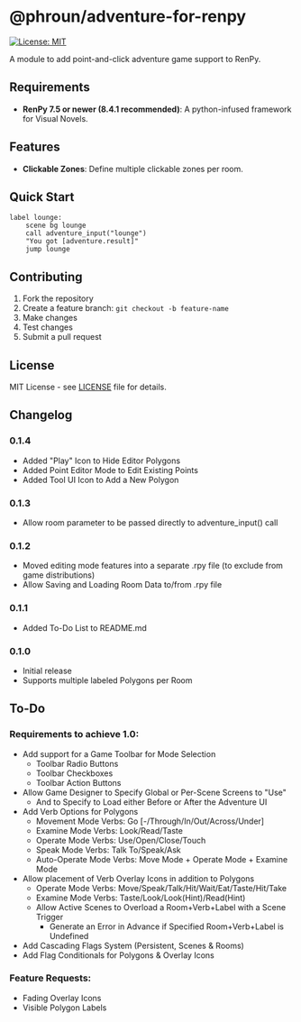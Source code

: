 # @phroun/adventure-for-renpy

[![License: MIT](https://img.shields.io/badge/License-MIT-yellow.svg)](https://opensource.org/licenses/MIT)

A module to add point-and-click adventure game support to RenPy.

## Requirements

- **RenPy 7.5 or newer (8.4.1 recommended)**: A python-infused framework for Visual Novels.

## Features

- **Clickable Zones**: Define multiple clickable zones per room.

## Quick Start

```rpy
label lounge:
    scene bg lounge
    call adventure_input("lounge")
    "You got [adventure.result]"
    jump lounge
```

## Contributing

1. Fork the repository
2. Create a feature branch: `git checkout -b feature-name`
3. Make changes
4. Test changes
5. Submit a pull request

## License

MIT License - see [LICENSE](LICENSE) file for details.

## Changelog

### 0.1.4
- Added "Play" Icon to Hide Editor Polygons
- Added Point Editor Mode to Edit Existing Points
- Added Tool UI Icon to Add a New Polygon

### 0.1.3
- Allow room parameter to be passed directly to adventure_input() call

### 0.1.2
- Moved editing mode features into a separate .rpy file (to exclude from game distributions)
- Allow Saving and Loading Room Data to/from .rpy file

### 0.1.1
- Added To-Do List to README.md

### 0.1.0
- Initial release
- Supports multiple labeled Polygons per Room

## To-Do

### Requirements to achieve 1.0:

- Add support for a Game Toolbar for Mode Selection
  - Toolbar Radio Buttons
  - Toolbar Checkboxes
  - Toolbar Action Buttons
- Allow Game Designer to Specify Global or Per-Scene Screens to "Use"
  - And to Specify to Load either Before or After the Adventure UI
- Add Verb Options for Polygons
  - Movement Mode Verbs: Go [-/Through/In/Out/Across/Under]
  - Examine Mode Verbs: Look/Read/Taste
  - Operate Mode Verbs: Use/Open/Close/Touch
  - Speak Mode Verbs: Talk To/Speak/Ask
  - Auto-Operate Mode Verbs: Move Mode + Operate Mode + Examine Mode
- Allow placement of Verb Overlay Icons in addition to Polygons
  - Operate Mode Verbs: Move/Speak/Talk/Hit/Wait/Eat/Taste/Hit/Take
  - Examine Mode Verbs: Taste/Look/Look(Hint)/Read(Hint)
  - Allow Active Scenes to Overload a Room+Verb+Label with a Scene Trigger
    - Generate an Error in Advance if Specified Room+Verb+Label is Undefined
- Add Cascading Flags System (Persistent, Scenes & Rooms)
- Add Flag Conditionals for Polygons & Overlay Icons

### Feature Requests:

- Fading Overlay Icons
- Visible Polygon Labels
